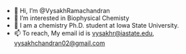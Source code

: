 - 👋 Hi, I’m @VysakhRamachandran
- 👀 I’m interested in Biophysical Chemisty
- 💞️ I am a chemistry Ph.D. student at Iowa State University.
- 📫 To reach, My email id is vysakhr@iastate.edu, vysakhchandran02@gmail.com

<!---
VysakhRamachandran/VysakhRamachandran is a ✨ special ✨ repository because its `README.md` (this file) appears on your GitHub profile.
You can click the Preview link to take a look at your changes.
--->
